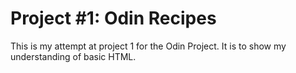 # Project #1: Odin Recipes

This is my attempt at project 1 for the Odin Project. It is to show my understanding of basic HTML.